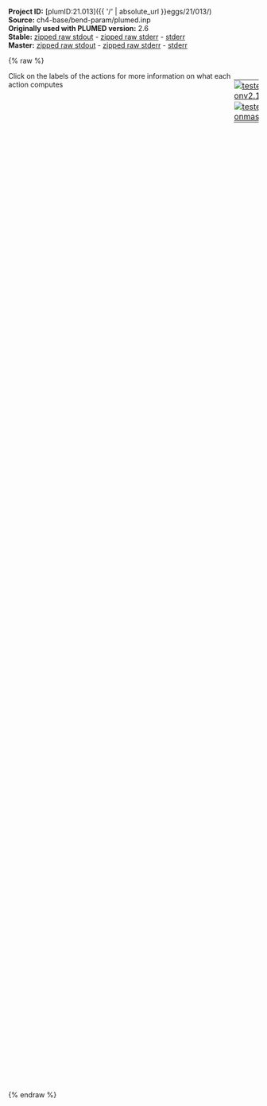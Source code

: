 **Project ID:** [plumID:21.013]({{ '/' | absolute_url }}eggs/21/013/)  
**Source:** ch4-base/bend-param/plumed.inp  
**Originally used with PLUMED version:** 2.6  
**Stable:** [zipped raw stdout](plumed.inp.plumed.stdout.txt.zip) - [zipped raw stderr](plumed.inp.plumed.stderr.txt.zip) - [stderr](plumed.inp.plumed.stderr)  
**Master:** [zipped raw stdout](plumed.inp.plumed_master.stdout.txt.zip) - [zipped raw stderr](plumed.inp.plumed_master.stderr.txt.zip) - [stderr](plumed.inp.plumed_master.stderr)  

{% raw %}
<div style="width: 100%; float:left">
<div style="width: 90%; float:left" id="value_details_data/ch4-base/bend-param/plumed.inp"> Click on the labels of the actions for more information on what each action computes </div>
<div style="width: 10%; float:left"><table><tr><td style="padding:1px"><a href="plumed.inp.plumed.stderr"><img src="https://img.shields.io/badge/v2.10-passing-green.svg" alt="tested onv2.10" /></a></td></tr><tr><td style="padding:1px"><a href="plumed.inp.plumed_master.stderr"><img src="https://img.shields.io/badge/master-passing-green.svg" alt="tested onmaster" /></a></td></tr></table></div></div>
<pre style="width=97%;">
<span class="plumedtooltip" style="color:green">UNITS<span class="right">This command sets the internal units for the code. <a href="https://www.plumed.org/doc-master/user-doc/html/_u_n_i_t_s.html" style="color:green">More details</a><i></i></span></span> <span class="plumedtooltip">LENGTH<span class="right">the units of lengths<i></i></span></span>=A <span class="plumedtooltip">TIME<span class="right">the units of time<i></i></span></span>=fs <span class="plumedtooltip">ENERGY<span class="right">the units of energy<i></i></span></span>=kcal/mol

<span style="display:none;" id="data/ch4-base/bend-param/plumed.inp">The UNITS action with label <b></b> calculates something</span><span id="data/ch4-base/bend-param/plumed.inpang_short"><span class="plumedtooltip" style="color:green">ANGLES<span class="right">Calculate an angle. This action is <a class="toggler" href='javascript:;' onclick='toggleDisplay("data/ch4-base/bend-param/plumed.inpang");'>a shortcut</a>. <a href="https://www.plumed.org/doc-master/user-doc/html/_a_n_g_l_e_s.html">More details</a><i></i></span></span> <span class="plumedtooltip">GROUPA<span class="right">A group of central atoms about which angles should be calculated<i></i></span></span>=1 <span class="plumedtooltip">GROUPB<span class="right">When used in conjunction with GROUPA this keyword instructs plumed to calculate all distinct angles involving one atom from GROUPA and two atoms from GROUPB<i></i></span></span>=2-5 <span class="plumedtooltip">BETWEEN<span class="right">calculate the number of values that are within a certain range<i></i></span></span>={GAUSSIAN LOWER=0.5pi UPPER=0.7pi} <span class="plumedtooltip">SWITCH<span class="right">the switching function specifies that only those bonds that have a length that is less than a certain threshold are considered<i></i></span></span>={RATIONAL D_0=1.50 R_0=0.25} <span class="plumedtooltip">LABEL<span class="right">a label for the action so that its output can be referenced in the input to other actions<i></i></span></span>=<b name="data/ch4-base/bend-param/plumed.inpang" onclick='showPath("data/ch4-base/bend-param/plumed.inp","data/ch4-base/bend-param/plumed.inpang","data/ch4-base/bend-param/plumed.inpang_shortcut","brown")'>ang</b><span style="display:none;" id="data/ch4-base/bend-param/plumed.inpang_shortcut">The ANGLES action with label <b>ang</b> calculates the following quantities:<table  align="center" frame="void" width="95%" cellpadding="5%"><tr><td width="5%"><b> Quantity </b>  </td><td width="5%"><b> Type </b>  </td><td><b> Description </b> </td></tr><tr><td width="5%">ang_between</td><td width="5%"><font color="black">scalar</font></td><td>the number of colvars that have a value that lies in a particular interval</td></tr></table></span>
</span><span id="data/ch4-base/bend-param/plumed.inpang_long" style="display:none;"><span style="color:blue" class="comment"># PLUMED interprets the command:
</span><span class="toggler" style="color:red" onclick='toggleDisplay("data/ch4-base/bend-param/plumed.inpang")'># ANGLES GROUPA=1 GROUPB=2-5 BETWEEN={GAUSSIAN LOWER=0.5pi UPPER=0.7pi} SWITCH={RATIONAL D_0=1.50 R_0=0.25} LABEL=ang</span>
<span style="color:blue" class="comment"># as follows (Click the red comment above to revert to the short version of the input):</span>
<span style="display:none;" id="data/ch4-base/bend-param/plumed.inpang">The ANGLES action with label <b>ang</b> calculates the following quantities:<table  align="center" frame="void" width="95%" cellpadding="5%"><tr><td width="5%"><b> Quantity </b>  </td><td><b> Description </b> </td></tr><tr><td width="5%">ang.value</td><td>the ANGLE for each set of three atoms that were specified</td></tr><tr><td width="5%">ang.between</td><td>the number of colvars that have a value that lies in a particular interval</td></tr></table></span><b name="data/ch4-base/bend-param/plumed.inpang" onclick='showPath("data/ch4-base/bend-param/plumed.inp","data/ch4-base/bend-param/plumed.inpang","data/ch4-base/bend-param/plumed.inpang","brown")'>ang</b>: <span class="plumedtooltip" style="color:green">COORD_ANGLES<span class="right">Calculate all the angles between bonds in the first coordination spheres of a set of atoms <a href="https://www.plumed.org/doc-master/user-doc/html/_c_o_o_r_d__a_n_g_l_e_s.html" style="color:green">More details</a><i></i></span></span> <span class="plumedtooltip">SWITCH<span class="right">the switching function specifies that only those bonds that have a length that is less than a certain threshold are considered<i></i></span></span>={RATIONAL D_0=1.50 R_0=0.25} <span class="plumedtooltip">CATOMS<span class="right">all the angles between the bonds that radiate out from these central atom are computed<i></i></span></span>=1 <span class="plumedtooltip">GROUP<span class="right">a list of angls between pairs of bonds connecting one of the atoms specified using the CATOM command and two of the atoms specified here are computed<i></i></span></span>=2-5  <span class="plumedtooltip">BETWEEN<span class="right">calculate the number of values that are within a certain range<i></i></span></span>={GAUSSIAN LOWER=0.5pi UPPER=0.7pi}
<span style="color:blue"># --- End of included input --- </span></span><br/><b name="data/ch4-base/bend-param/plumed.inpbf1" onclick='showPath("data/ch4-base/bend-param/plumed.inp","data/ch4-base/bend-param/plumed.inpbf1","data/ch4-base/bend-param/plumed.inpbf1","brown")'>bf1</b>: <span class="plumedtooltip" style="color:green">BF_CHEBYSHEV<span class="right">Chebyshev polynomial basis functions. <a href="https://www.plumed.org/doc-master/user-doc/html/_b_f__c_h_e_b_y_s_h_e_v.html" style="color:green">More details</a><i></i></span></span> <span class="plumedtooltip">MINIMUM<span class="right">The minimum of the interval on which the basis functions are defined<i></i></span></span>=1.0 <span class="plumedtooltip">MAXIMUM<span class="right">The maximum of the interval on which the basis functions are defined<i></i></span></span>=4.5 <span class="plumedtooltip">ORDER<span class="right">The order of the basis function expansion<i></i></span></span>=96

<span style="display:none;" id="data/ch4-base/bend-param/plumed.inpbf1">The BF_CHEBYSHEV action with label <b>bf1</b> calculates something</span><b name="data/ch4-base/bend-param/plumed.inptd" onclick='showPath("data/ch4-base/bend-param/plumed.inp","data/ch4-base/bend-param/plumed.inptd","data/ch4-base/bend-param/plumed.inptd","brown")'>td</b>: <span class="plumedtooltip" style="color:green">TD_GRID<span class="right">Target distribution from an external grid file (static). <a href="https://www.plumed.org/doc-master/user-doc/html/_t_d__g_r_i_d.html" style="color:green">More details</a><i></i></span></span> <span class="plumedtooltip">FILE<span class="right">The name of the external grid file to be used as a target distribution<i></i></span></span>=histo

<span style="color:blue" class="comment"># Expansion</span>
<br/><span style="display:none;" id="data/ch4-base/bend-param/plumed.inptd">The TD_GRID action with label <b>td</b> calculates something</span><span class="plumedtooltip" style="color:green">VES_LINEAR_EXPANSION<span class="right">Linear basis set expansion bias. <a href="https://www.plumed.org/doc-master/user-doc/html/_v_e_s__l_i_n_e_a_r__e_x_p_a_n_s_i_o_n.html" style="color:green">More details</a><i></i></span></span> ...
 <span class="plumedtooltip">ARG<span class="right">the labels of the scalars on which the bias will act<i></i></span></span>=<b name="data/ch4-base/bend-param/plumed.inpang">ang.between</b>
 <span class="plumedtooltip">BASIS_FUNCTIONS<span class="right">the label of the one dimensional basis functions that should be used<i></i></span></span>=<b name="data/ch4-base/bend-param/plumed.inpbf1">bf1</b>
 <span class="plumedtooltip">TEMP<span class="right">the system temperature - this is needed if the MD code does not pass the temperature to PLUMED<i></i></span></span>=500
 <span class="plumedtooltip">GRID_BINS<span class="right">the number of bins used for the grid<i></i></span></span>=3500
 <span class="plumedtooltip">TARGET_DISTRIBUTION<span class="right">the label of the target distribution to be used<i></i></span></span>=<b name="data/ch4-base/bend-param/plumed.inptd">td</b>
 <span class="plumedtooltip">LABEL<span class="right">a label for the action so that its output can be referenced in the input to other actions<i></i></span></span>=<b name="data/ch4-base/bend-param/plumed.inpexternal" onclick='showPath("data/ch4-base/bend-param/plumed.inp","data/ch4-base/bend-param/plumed.inpexternal","data/ch4-base/bend-param/plumed.inpexternal","black")'>external</b><span style="display:none;" id="data/ch4-base/bend-param/plumed.inpexternal">The VES_LINEAR_EXPANSION action with label <b>external</b> calculates the following quantities:<table  align="center" frame="void" width="95%" cellpadding="5%"><tr><td width="5%"><b> Quantity </b>  </td><td width="5%"><b> Type </b>  </td><td><b> Description </b> </td></tr><tr><td width="5%">external.bias</td><td width="5%"><font color="black">scalar</font></td><td>the instantaneous value of the bias potential</td></tr><tr><td width="5%">external.force2</td><td width="5%"><font color="black">scalar</font></td><td>the instantaneous value of the squared force due to this bias potential.</td></tr></table></span>
... VES_LINEAR_EXPANSION
<br/><span style="color:blue" class="comment"># Optimization algorithm</span>
<br/><span id="data/ch4-base/bend-param/plumed.inpdefo1_short"><span class="plumedtooltip" style="color:green">OPT_AVERAGED_SGD<span class="right">Averaged stochastic gradient decent with fixed step size. This action has <a class="toggler" href='javascript:;' onclick='toggleDisplay("data/ch4-base/bend-param/plumed.inpdefo1");'>hidden defaults</a>. <a href="https://www.plumed.org/doc-master/user-doc/html/_o_p_t__a_v_e_r_a_g_e_d__s_g_d.html">More details</a><i></i></span></span> ...
  <span class="plumedtooltip">BIAS<span class="right">the label of the VES bias to be optimized<i></i></span></span>=<b name="data/ch4-base/bend-param/plumed.inpexternal">external</b>
  <span class="plumedtooltip">STRIDE<span class="right">the frequency of updating the coefficients given in the number of MD steps<i></i></span></span>=5000
  <span class="plumedtooltip">LABEL<span class="right">a label for the action so that its output can be referenced in the input to other actions<i></i></span></span>=<b name="data/ch4-base/bend-param/plumed.inpo1" onclick='showPath("data/ch4-base/bend-param/plumed.inp","data/ch4-base/bend-param/plumed.inpo1","data/ch4-base/bend-param/plumed.inpo1","brown")'>o1</b>
  <span class="plumedtooltip">STEPSIZE<span class="right">the step size used for the optimization<i></i></span></span>=0.5
  <span class="plumedtooltip">FES_OUTPUT<span class="right">how often the FES(s) should be written out to file<i></i></span></span>=10000
  <span class="plumedtooltip">BIAS_OUTPUT<span class="right">how often the bias(es) should be written out to file<i></i></span></span>=100
  <span class="plumedtooltip">FES_PROJ_OUTPUT<span class="right">how often the projections of the FES(s) should be written out to file<i></i></span></span>=20
  <span class="plumedtooltip">COEFFS_OUTPUT<span class="right"> how often the coefficients should be written to file<i></i></span></span>=1
... OPT_AVERAGED_SGD
</span><span id="data/ch4-base/bend-param/plumed.inpdefo1_long" style="display:none;"><span style="display:none;" id="data/ch4-base/bend-param/plumed.inpo1">The OPT_AVERAGED_SGD action with label <b>o1</b> calculates the following quantities:<table  align="center" frame="void" width="95%" cellpadding="5%"><tr><td width="5%"><b> Quantity </b>  </td><td><b> Description </b> </td></tr><tr><td width="5%">o1.value</td><td>a scalar</td></tr></table></span><span class="plumedtooltip" style="color:green">OPT_AVERAGED_SGD<span class="right">Averaged stochastic gradient decent with fixed step size. This action uses the <a class="toggler" href='javascript:;' onclick='toggleDisplay("data/ch4-base/bend-param/plumed.inpdefo1");'>defaults shown here</a>. <a href="https://www.plumed.org/doc-master/user-doc/html/_o_p_t__a_v_e_r_a_g_e_d__s_g_d.html">More details</a><i></i></span></span> ...
  <span class="plumedtooltip">BIAS<span class="right">the label of the VES bias to be optimized<i></i></span></span>=<b name="data/ch4-base/bend-param/plumed.inpexternal">external</b>
  <span class="plumedtooltip">STRIDE<span class="right">the frequency of updating the coefficients given in the number of MD steps<i></i></span></span>=5000
  <span class="plumedtooltip">LABEL<span class="right">a label for the action so that its output can be referenced in the input to other actions<i></i></span></span>=<b name="data/ch4-base/bend-param/plumed.inpo1" onclick='showPath("data/ch4-base/bend-param/plumed.inp","data/ch4-base/bend-param/plumed.inpo1","data/ch4-base/bend-param/plumed.inpo1","brown")'>o1</b>
  <span class="plumedtooltip">STEPSIZE<span class="right">the step size used for the optimization<i></i></span></span>=0.5
  <span class="plumedtooltip">FES_OUTPUT<span class="right">how often the FES(s) should be written out to file<i></i></span></span>=10000
  <span class="plumedtooltip">BIAS_OUTPUT<span class="right">how often the bias(es) should be written out to file<i></i></span></span>=100
  <span class="plumedtooltip">FES_PROJ_OUTPUT<span class="right">how often the projections of the FES(s) should be written out to file<i></i></span></span>=20
  <span class="plumedtooltip">COEFFS_OUTPUT<span class="right"> how often the coefficients should be written to file<i></i></span></span>=1
 <span class="plumedtooltip">COEFFS_FILE<span class="right"> the name of output file for the coefficients<i></i></span></span>=coeffs.data
... OPT_AVERAGED_SGD
</span><br/><span class="plumedtooltip" style="color:green">FLUSH<span class="right">This command instructs plumed to flush all the open files with a user specified frequency. <a href="https://www.plumed.org/doc-master/user-doc/html/_f_l_u_s_h.html" style="color:green">More details</a><i></i></span></span> <span class="plumedtooltip">STRIDE<span class="right">the frequency with which all the open files should be flushed<i></i></span></span>=100000
<span class="plumedtooltip" style="color:green">PRINT<span class="right">Print quantities to a file. <a href="https://www.plumed.org/doc-master/user-doc/html/_p_r_i_n_t.html" style="color:green">More details</a><i></i></span></span> <span class="plumedtooltip">ARG<span class="right">the labels of the values that you would like to print to the file<i></i></span></span>=<b name="data/ch4-base/bend-param/plumed.inpang">ang.between</b>,<b name="data/ch4-base/bend-param/plumed.inpexternal">external.bias</b> <span class="plumedtooltip">STRIDE<span class="right"> the frequency with which the quantities of interest should be output<i></i></span></span>=10000 <span class="plumedtooltip">FILE<span class="right">the name of the file on which to output these quantities<i></i></span></span>=colvar
</pre>
{% endraw %}
